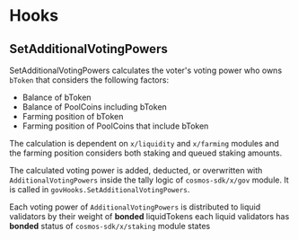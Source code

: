 <!-- order: 6 -->

# Hooks

## SetAdditionalVotingPowers

SetAdditionalVotingPowers calculates the voter's voting power who owns `bToken` that considers the following factors:

- Balance of bToken
- Balance of PoolCoins including bToken
- Farming position of bToken
- Farming position of PoolCoins that include bToken

The calculation is dependent on `x/liquidity` and `x/farming` modules and the farming position considers both staking and queued staking amounts.

The calculated voting power is added, deducted, or overwritten with `AdditionalVotingPowers` inside the tally logic of `cosmos-sdk/x/gov` module. It is called in `govHooks.SetAdditionalVotingPowers`. 

Each voting power of `AdditionalVotingPowers` is distributed to liquid validators by their weight of **bonded** liquidTokens each liquid validators has **bonded** status of `cosmos-sdk/x/staking` module states     
